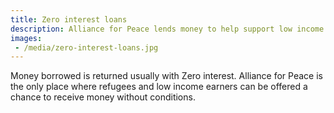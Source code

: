 ```yaml
---
title: Zero interest loans
description: Alliance for Peace lends money to help support low income earners to achieve their dreams.
images: 
 - /media/zero-interest-loans.jpg
---
```


Money borrowed is returned usually with Zero interest. Alliance for Peace is the only place where refugees and low income earners can be offered a chance to receive money without conditions.